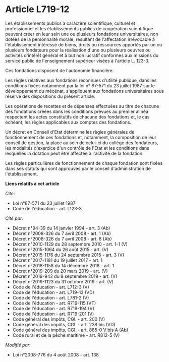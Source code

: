 # Article L719-12

Les établissements publics à caractère scientifique, culturel et professionnel et les établissements publics de coopération
scientifique peuvent créer en leur sein une ou plusieurs fondations universitaires, non dotées de la personnalité morale,
résultant de l'affectation irrévocable à l'établissement intéressé de biens, droits ou ressources apportés par un ou
plusieurs fondateurs pour la réalisation d'une ou plusieurs oeuvres ou activités d'intérêt général et à but non lucratif
conformes aux missions du service public de l'enseignement supérieur visées à l'article L. 123-3. 

Ces fondations disposent de l'autonomie financière. 

Les règles relatives aux fondations reconnues d'utilité publique, dans les conditions fixées notamment par la loi n° 87-571
du 23 juillet 1987 sur le développement du mécénat, s'appliquent aux fondations universitaires sous réserve des dispositions
du présent article. 

Les opérations de recettes et de dépenses effectuées au titre de chacune des fondations créées dans les conditions prévues au
premier alinéa respectent les actes constitutifs de chacune des fondations et, le cas échéant, les règles applicables aux
comptes des fondations. 

Un décret en Conseil d'Etat détermine les règles générales de fonctionnement de ces fondations et, notamment, la composition
de leur conseil de gestion, la place au sein de celui-ci du collège des fondateurs, les modalités d'exercice d'un contrôle de
l'Etat et les conditions dans lesquelles la dotation peut être affectée à l'activité de la fondation. 

Les règles particulières de fonctionnement de chaque fondation sont fixées dans ses statuts qui sont approuvés par le conseil
d'administration de l'établissement.

**Liens relatifs à cet article**

_Cite_:

  - Loi n°87-571 du 23 juillet 1987
  - Code de l'éducation - art. L123-3

_Cité par_:

  - Décret n°94-39 du 14 janvier 1994 - art. 3 (Ab)
  - Décret n°2008-326 du 7 avril 2008 - art. 1 (Ab)
  - Décret n°2008-326 du 7 avril 2008 - art. 8 (Ab)
  - Décret n°2010-1129 du 28 septembre 2010 - art. 1-1 (V)
  - Décret n°2015-1064 du 26 août 2015 - art. (V)
  - Décret n°2015-1176 du 24 septembre 2015 - art. 3 (V)
  - Décret n°2017-1181 du 19 juillet 2017 - art. 1
  - Décret n°2018-1158 du 14 décembre 2018 - art. 1
  - Décret n°2019-209 du 20 mars 2019 - art. (V)
  - Décret n°2019-942 du 9 septembre 2019 - art. (V)
  - Décret n°2019-1123 du 31 octobre 2019 - art. (V)
  - Code de l'éducation - art. L712-3 (V)
  - Code de l'éducation - art. L719-13 (VD)
  - Code de l'éducation - art. L781-2 (V)
  - Code de l'éducation - art. R719-115 (VT)
  - Code de l'éducation - art. R719-194 (V)
  - Code de l'éducation - art. R719-201 (V)
  - Code général des impôts, CGI. - art. 200 (V)
  - Code général des impôts, CGI. - art. 238 bis (VD)
  - Code général des impôts, CGI. - art. 885-0 V bis A (Ab)
  - Code rural et de la pêche maritime - art. R812-5 (V)

_Modifié par_:

  - Loi n°2008-776 du 4 août 2008 - art. 138
